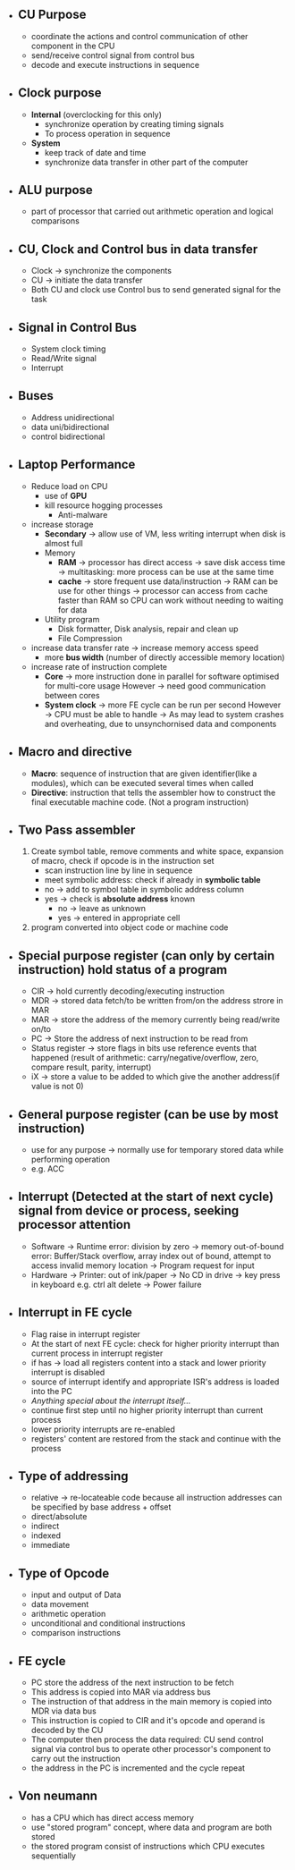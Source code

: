 - ## CU Purpose
	- coordinate the actions and control communication of other component in the CPU
	- send/receive control signal from control bus
	- decode and execute instructions in sequence
- ## Clock purpose
	- **Internal** (overclocking for this only)
		- synchronize operation by creating timing signals
		- To process operation in sequence
	- **System**
		- keep track of date and time
		- synchronize data transfer in other part of the computer
- ## ALU purpose
	- part of processor that carried out arithmetic operation and logical comparisons
- ## **CU**, **Clock** and **Control bus** in **data transfer**
	- Clock -> synchronize the components
	- CU -> initiate the data transfer
	- Both CU and clock use Control bus to send generated signal for the task
- ## Signal in Control Bus
	- System clock timing
	- Read/Write signal
	- Interrupt
- ## Buses
	- Address unidirectional
	- data uni/bidirectional
	- control bidirectional
- ## Laptop Performance 
	- Reduce load on CPU
		- use of **GPU**
		- kill resource hogging processes
			- Anti-malware
	- increase storage
		- **Secondary** -> allow use of VM, less writing interrupt when disk is almost full
		- Memory
			- **RAM**
			  -> processor has direct access
			  -> save disk access time
			  -> multitasking: more process can be use at the same time
			- **cache**
			  -> store frequent use data/instruction
			  -> RAM can be use for other things
			  -> processor can access from cache faster than RAM so CPU can work without needing to waiting for data
		- Utility program
			- Disk formatter, Disk analysis, repair and clean up
			- File Compression
	- increase data transfer rate -> increase memory access speed
		- more **bus width** (number of directly accessible memory location)
	- increase rate of instruction complete
		- **Core** -> more instruction done in parallel for software optimised for multi-core usage
		  However -> need good communication between cores
		- **System clock** -> more FE cycle can be run per second 
		  However -> CPU must be able to handle
		  -> As may lead to system crashes and overheating, due to unsynchornised data and components
- ## Macro and directive
	- **Macro**: sequence of instruction that are given identifier(like a modules), which can be executed several times when called
	- **Directive**: instruction that tells the assembler how to construct the final executable machine code. (Not a program instruction)
- ## Two Pass assembler 
	1. Create symbol table, remove comments and white space,  expansion of macro, check if opcode is in the instruction set
		- scan instruction line by line in sequence
		- meet symbolic address: check if already in **symbolic table**
		- no -> add to symbol table in symbolic address column
		- yes -> check is **absolute address** known
			- no -> leave as unknown
			- yes -> entered in appropriate cell
	2. program converted into object code or machine code 
- ## Special purpose register (can only by certain instruction) hold status of a program
	- CIR -> hold currently decoding/executing instruction
	- MDR -> stored data fetch/to be written from/on the address strore in MAR
	- MAR -> store the address of the memory currently being read/write on/to
	- PC -> Store the address of next instruction to be read from
	- Status register -> store flags in bits use reference events that happened (result of arithmetic: carry/negative/overflow, zero, compare result, parity, interrupt) 
	- iX -> store a value to be added to which give the another address(if value is not 0)
- ## General purpose register (can be use by most instruction)
	- use for any purpose
	  -> normally use for temporary stored data while performing operation
	- e.g. ACC
- ## Interrupt (Detected at the start of next cycle) signal from device or process, seeking processor attention
	- Software
	  -> Runtime error: division by zero
	  -> memory out-of-bound error: Buffer/Stack overflow, array index out of bound, attempt to access invalid memory location
	  -> Program request for input 
	- Hardware
	  -> Printer: out of ink/paper
	  -> No CD in drive
	  -> key press in keyboard e.g. ctrl alt delete
	  -> Power failure
- ## Interrupt in FE cycle
	- Flag raise in interrupt register
	- At the start of next FE cycle: check for higher priority interrupt than current process in interrupt register
	- if has -> load all registers content into a stack and lower priority interrupt is disabled
	- source of interrupt identify and appropriate ISR's address is loaded into the PC
	- _Anything special about the interrupt itself..._
	- continue first step until no higher priority interrupt than current process
	- lower priority interrupts are re-enabled
	- registers' content are restored from the stack and continue with the process
- ## Type of addressing
	- relative
	  -> re-locateable code because all instruction addresses can be specified by base address + offset
	- direct/absolute
	- indirect
	- indexed
	- immediate
- ## Type of Opcode
	- input and output of Data
	- data movement
	- arithmetic operation
	- unconditional and conditional instructions
	- comparison instructions
- ## FE cycle
	- PC store the address of the next instruction to be fetch
	- This address is copied into MAR via address bus
	- The instruction of that address in the main memory is copied into MDR via data bus
	- This instruction is copied to CIR and it's opcode and operand is decoded by the CU
	- The computer then process the data required: CU send control signal via control bus to operate other processor's component to carry out the instruction
	- the address in the PC is incremented and the cycle repeat
- ## Von neumann
	- has a CPU which has direct access memory
	- use "stored program" concept, where data and program are both stored
	- the stored program consist of instructions which CPU executes sequentially
